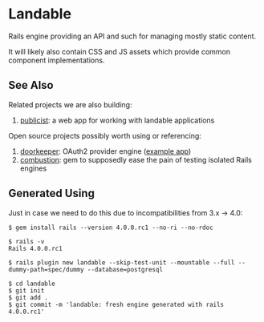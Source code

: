 # Landable
Rails engine providing an API and such for managing mostly static content.

It will likely also contain CSS and JS assets which provide common component implementations.

## See Also
Related projects we are also building:

1. [publicist](http://git.cashnetusa.com/trogdor/publicist): a web app for working with landable applications

Open source projects possibly worth using or referencing:

1. [doorkeeper](https://github.com/applicake/doorkeeper): OAuth2 provider engine ([example app](https://github.com/applicake/doorkeeper-provider-app))
2. [combustion](https://github.com/pat/combustion): gem to supposedly ease the pain of testing isolated Rails engines

## Generated Using
Just in case we need to do this due to incompatibilities from 3.x -> 4.0:

~~~~
$ gem install rails --version 4.0.0.rc1 --no-ri --no-rdoc

$ rails -v
Rails 4.0.0.rc1

$ rails plugin new landable --skip-test-unit --mountable --full --dummy-path=spec/dummy --database=postgresql

$ cd landable
$ git init
$ git add .
$ git commit -m 'landable: fresh engine generated with rails 4.0.0.rc1'
~~~~
